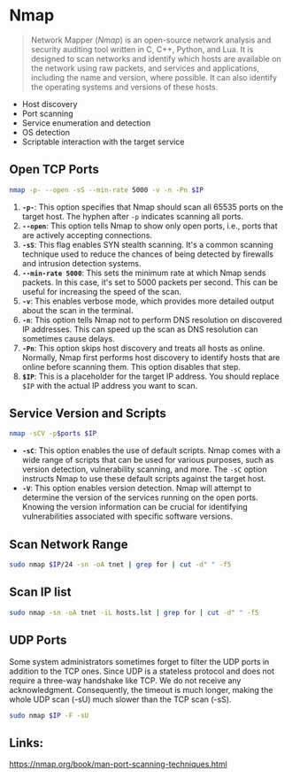 # Nmap

> Network Mapper (_Nmap_) is an open-source network analysis and security auditing tool written in C, C++, Python, and Lua. It is designed to scan networks and identify which hosts are available on the network using raw packets, and services and applications, including the name and version, where possible. It can also identify the operating systems and versions of these hosts.

* Host discovery
* Port scanning
* Service enumeration and detection
* OS detection
* Scriptable interaction with the target service

## Open TCP Ports

```bash
nmap -p- --open -sS --min-rate 5000 -v -n -Pn $IP
```

1. **`-p-`**: This option specifies that Nmap should scan all 65535 ports on the target host. The hyphen after `-p` indicates scanning all ports.
2. **`--open`**: This option tells Nmap to show only open ports, i.e., ports that are actively accepting connections.
3. **`-sS`**: This flag enables SYN stealth scanning. It's a common scanning technique used to reduce the chances of being detected by firewalls and intrusion detection systems.
4. **`--min-rate 5000`**: This sets the minimum rate at which Nmap sends packets. In this case, it's set to 5000 packets per second. This can be useful for increasing the speed of the scan.
5. **`-v`**: This enables verbose mode, which provides more detailed output about the scan in the terminal.
6. **`-n`**: This option tells Nmap not to perform DNS resolution on discovered IP addresses. This can speed up the scan as DNS resolution can sometimes cause delays.
7. **`-Pn`**: This option skips host discovery and treats all hosts as online. Normally, Nmap first performs host discovery to identify hosts that are online before scanning them. This option disables that step.
8. **`$IP`**: This is a placeholder for the target IP address. You should replace `$IP` with the actual IP address you want to scan.

## Service Version and Scripts

```bash
nmap -sCV -p$ports $IP
```

* **`-sC`**: This option enables the use of default scripts. Nmap comes with a wide range of scripts that can be used for various purposes, such as version detection, vulnerability scanning, and more. The `-sC` option instructs Nmap to use these default scripts against the target host.
* **`-V`**: This option enables version detection. Nmap will attempt to determine the version of the services running on the open ports. Knowing the version information can be crucial for identifying vulnerabilities associated with specific software versions.

## Scan Network Range

```bash
sudo nmap $IP/24 -sn -oA tnet | grep for | cut -d" " -f5
```

## Scan IP list

```bash
sudo nmap -sn -oA tnet -iL hosts.lst | grep for | cut -d" " -f5
```

## UDP Ports

Some system administrators sometimes forget to filter the UDP ports in addition to the TCP ones. Since UDP is a stateless protocol and does not require a three-way handshake like TCP. We do not receive any acknowledgment. Consequently, the timeout is much longer, making the whole UDP scan (-sU) much slower than the TCP scan (-sS).

```bash
sudo nmap $IP -F -sU
```

## Links:

https://nmap.org/book/man-port-scanning-techniques.html
